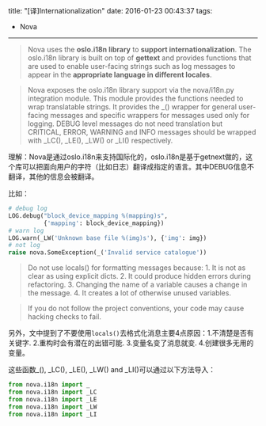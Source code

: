 title: "[译]Internationalization"
date: 2016-01-23 00:43:37
tags:
  - Nova
---

> Nova uses the **oslo.i18n library** to **support internationalization**. The oslo.i18n library is built on top of **gettext** and provides functions that are used to enable user-facing strings such as log messages to appear in the **appropriate language in different locales**.

> Nova exposes the oslo.i18n library support via the nova/i18n.py integration module. This module provides the functions needed to wrap translatable strings. It provides the _() wrapper for general user-facing messages and specific wrappers for messages used only for logging. DEBUG level messages do not need translation but CRITICAL, ERROR, WARNING and INFO messages should be wrapped with _LC(), _LE(), _LW() or _LI() respectively.

理解：Nova是通过oslo.i18n来支持国际化的，oslo.i18n是基于getnext做的，这个库可以把面向用户的字符（比如日志）翻译成指定的语言。其中DEBUG信息不翻译，其他的信息会被翻译。

比如：
```python
# debug log
LOG.debug("block_device_mapping %(mapping)s",
          {'mapping': block_device_mapping})
# warn log
LOG.warn(_LW('Unknown base file %(img)s'), {'img': img})
# not log
raise nova.SomeException(_('Invalid service catalogue'))
```

> Do not use locals() for formatting messages because: 1. It is not as clear as using explicit dicts. 2. It could produce hidden errors during refactoring. 3. Changing the name of a variable causes a change in the message. 4. It creates a lot of otherwise unused variables.

> If you do not follow the project conventions, your code may cause hacking checks to fail.

另外，文中提到了不要使用`locals()`去格式化消息主要4点原因：1.不清楚是否有关键字. 2.重构时会有潜在的出错可能. 3.变量名变了消息就变. 4.创建很多无用的变量。

这些函数_(), _LC(), _LE(), _LW() and _LI()可以通过以下方法导入：
```python
from nova.i18n import _
from nova.i18n import _LC
from nova.i18n import _LE
from nova.i18n import _LW
from nova.i18n import _LI
```